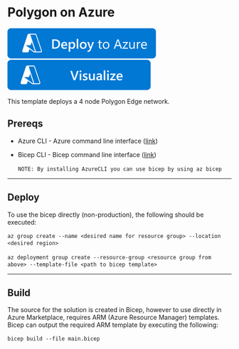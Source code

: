 # Polygon on Azure

[![Deploy To Azure](https://raw.githubusercontent.com/Azure/azure-quickstart-templates/master/1-CONTRIBUTION-GUIDE/images/deploytoazure.svg?sanitize=true)](https://portal.azure.com/#create/Microsoft.Template/uri/https%3A%2F%2Fraw.githubusercontent.com%2Fcaleteeter%2Fpolygon-azure%2Fmain%2Fmarketplace%2FazureDeploy.json/createUIDefinitionUri/https%3A%2F%2Fraw.githubusercontent.com%2Fcaleteeter%2Fpolygon-azure%2Fmain%2Fmarketplace%2FcreateUiDefinition.json) [![Visualize](https://raw.githubusercontent.com/Azure/azure-quickstart-templates/master/1-CONTRIBUTION-GUIDE/images/visualizebutton.svg?sanitize=true)](http://armviz.io/#/?load=https%3A%2F%2Fraw.githubusercontent.com%2Fcaleteeter%2Fpolygon-azure%2Fmain%2Fmarketplace%2FazureDeploy.json)

This template deploys a 4 node Polygon Edge network.

## Prereqs

- Azure CLI - Azure command line interface ([link](https://docs.microsoft.com/en-us/cli/azure/install-azure-cli))

- Bicep CLI - Bicep command line interface ([link](https://docs.microsoft.com/en-us/azure/azure-resource-manager/bicep/install)) 

    `NOTE: By installing AzureCLI you can use bicep by using az bicep`
---

## Deploy

To use the bicep directly (non-production), the following should be executed:

```
az group create --name <desired name for resource group> --location <desired region>

az deployment group create --resource-group <resource group from above> --template-file <path to bicep template> 
```

---

## Build

The source for the solution is created in Bicep, however to use directly in Azure Marketplace, requires ARM (Azure Resource Manager) templates.  Bicep can output the required ARM template by executing the following:

```
bicep build --file main.bicep
```